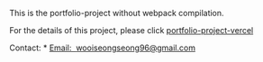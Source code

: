 This is the portfolio-project without webpack compilation.

For the details of this project, please click <a href="https://github.com/wooiseong/portfolio-project-vercel">portfolio-project-vercel</a>

Contact: * <a href= "mailto:wooiseongseong96@gmail.com">Email:  &nbsp;wooiseongseong96@gmail.com</a>
